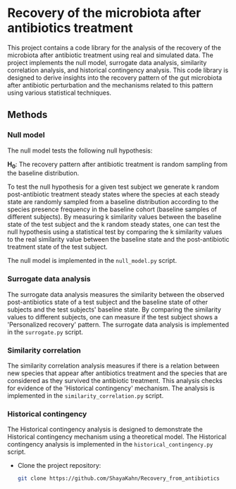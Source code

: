 # Recovery of the microbiota after antibiotics treatment

This project contains a code library for the analysis of the recovery of the microbiota after antibiotic treatment using real and simulated data.
The project implements the null model, surrogate data analysis, similarity correlation analysis, and
historical contingency analysis. This code library is designed to derive insights into the recovery pattern of the gut
microbiota after antibiotic perturbation and the mechanisms related to this pattern using various
statistical techniques.  

## Methods

### Null model
The null model tests the following null hypothesis:

**H<sub>0</sub>**: The recovery pattern after antibiotic treatment is random sampling from the baseline distribution.

To test the null hypothesis for a given test subject we generate k random post-antibiotic treatment steady states where
the species at each steady state are randomly sampled from a baseline distribution according to the species presence
frequency in the baseline cohort (baseline samples of different subjects). By measuring k similarity values between the
baseline state of the test subject and the k random steady states, one can test the null hypothesis using a statistical
test by comparing the k similarity values to the real similarity value between the baseline state and the
post-antibiotic treatment state of the test subject.

The null model is implemented in the `null_model.py` script.

### Surrogate data analysis
The surrogate data analysis measures the similarity between the observed
post-antibiotics state of a test subject and the baseline state of other subjects
and the test subjects' baseline state. By comparing the similarity values to different subjects,
one can measure if the test subject shows a 'Personalized recovery' pattern.
The surrogate data analysis is implemented in the `surrogate.py` script.

### Similarity correlation
The similarity correlation analysis measures if there is a relation between new species
that appear after antibiotics treatment and the species that are considered as they survived the antibiotic treatment.
This analysis checks for evidence of the 'Historical contingency' mechanism.
The analysis is implemented in the `similarity_correlation.py` script.

### Historical contingency
The Historical contingency analysis is designed to demonstrate the Historical contingency
mechanism using a theoretical model.
The Historical contingency analysis is implemented in the `historical_contingency.py` script.

- Clone the project repository:
  ```sh
  git clone https://github.com/ShayaKahn/Recovery_from_antibiotics